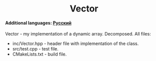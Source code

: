<h1 align="center">Vector</h1>
<h4>Additional languages: <a href="https://github.com/AlferovKirill/Study/blob/main/№5%20Vector/README.RU.md">Русский</a></h4>

<p align="justify">Vector - my implementation of a dynamic array. Decomposed. All files:</p>
<ul>
  <li>inc/Vector.hpp - header file with implementation of the class.</li>
  <li>src/test.cpp - test file.</li>
  <li>CMakeLists.txt - build file.</li>
</ul>
